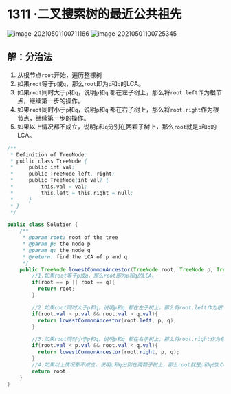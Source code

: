 # 1311 ·二叉搜索树的最近公共祖先

![image-20210501100711166](https://raw.githubusercontent.com/TWDH/Leetcode-From-Zero/pictures/img/image-20210501100711166.png)
![image-20210501100725345](https://raw.githubusercontent.com/TWDH/Leetcode-From-Zero/pictures/img/image-20210501100725345.png)

## 解：分治法

1. 从根节点`root`开始，遍历整棵树
2. 如果`root`等于`p`或`q`，那么`root`即为`p`和`q`的LCA。
3. 如果`root`同时大于`p`和`q`，说明`p`和`q` 都在左子树上，那么将`root.left`作为根节点，继续第一步的操作。
4. 如果`root`同时小于`p`和`q`，说明`p`和`q` 都在右子树上，那么将`root.right`作为根节点，继续第一步的操作。
5. 如果以上情况都不成立，说明`p`和`q`分别在两颗子树上，那么`root`就是`p`和`q`的LCA。

```java
/**
 * Definition of TreeNode:
 * public class TreeNode {
 *     public int val;
 *     public TreeNode left, right;
 *     public TreeNode(int val) {
 *         this.val = val;
 *         this.left = this.right = null;
 *     }
 * }
 */

public class Solution {
    /**
     * @param root: root of the tree
     * @param p: the node p
     * @param q: the node q
     * @return: find the LCA of p and q
     */
    public TreeNode lowestCommonAncestor(TreeNode root, TreeNode p, TreeNode q) {
        //1.如果root等于p或q，那么root即为p和q的LCA。
        if(root == p || root == q){
          return root;
        }

        //2.如果root同时大于p和q，说明p和q 都在左子树上，那么将root.left作为根节点，继续第一步的操作。
        if(root.val > p.val && root.val > q.val){
          return lowestCommonAncestor(root.left, p, q);
        }

        //3.如果root同时小于p和q，说明p和q 都在右子树上，那么将root.right作为根节点，继续第一步的操作。
        if(root.val < p.val && root.val < q.val){
          return lowestCommonAncestor(root.right, p, q);
        }
        //4.如果以上情况都不成立，说明p和q分别在两颗子树上，那么root就是p和q的LCA。
        return root;
    }
}
```







